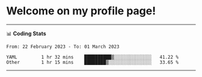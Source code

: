 # Welcome on my profile page!
<!-- print(("dralla"[::-1]+"s").capitalize()) -->

<!-- ---
👨🏻‍💻 **Busy With**
* Learning new Skills.
* Building small Projects.
* Being helpful. -->

---
📊 **Coding Stats**
<!--START_SECTION:waka-->

```text
From: 22 February 2023 - To: 01 March 2023

YAML         1 hr 32 mins    ██████████▒░░░░░░░░░░░░░░   41.22 %
Other        1 hr 15 mins    ████████▒░░░░░░░░░░░░░░░░   33.65 %
```

<!--END_SECTION:waka-->
---
